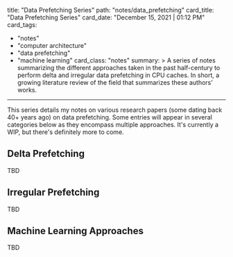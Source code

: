title: "Data Prefetching Series"
path: "notes/data_prefetching"
card_title: "Data Prefetching Series"
card_date: "December 15, 2021 | 01:12 PM"
card_tags:
- "notes"
- "computer architecture"
- "data prefetching"
- "machine learning"
card_class: "notes"
summary: >
  A series of notes summarizing the different approaches taken in the past
  half-century to perform delta and irregular data prefetching in CPU caches. In
  short, a growing literature review of the field that summarizes these authors'
  works.

---

This series details my notes on various research papers (some dating back 40+
years ago) on data prefetching. Some entries will appear in several categories
below as they encompass multiple approaches. It's currently a WIP, but there's
definitely more to come.

## Delta Prefetching

TBD

## Irregular Prefetching

TBD

## Machine Learning Approaches

TBD
